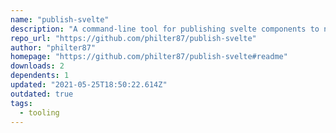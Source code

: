 ```yaml
---
name: "publish-svelte"
description: "A command-line tool for publishing svelte components to npm"
repo_url: "https://github.com/philter87/publish-svelte"
author: "philter87"
homepage: "https://github.com/philter87/publish-svelte#readme"
downloads: 2
dependents: 1
updated: "2021-05-25T18:50:22.614Z"
outdated: true
tags: 
  - tooling
---
```

